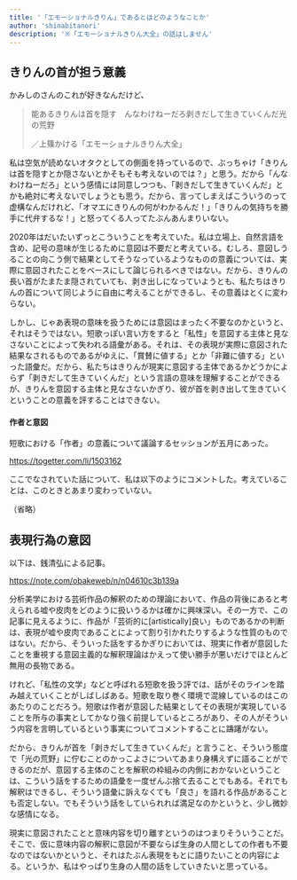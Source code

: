 ```yaml
---
title: '「エモーショナルきりん」であるとはどのようなことか'
author: 'shinabitanori'
description: '※「エモーショナルきりん大全」の話はしません'
---
```


## きりんの首が担う意義

かみしのさんのこれが好きなんだけど、

> 能あるきりんは首を隠す　んなわけねーだろ剥きだして生きていくんだ光の荒野
> 
> ／上篠かける「エモーショナルきりん大全」

私は空気が読めないオタクとしての側面を持っているので、ぶっちゃけ「きりんは首を隠すとか隠さないとかそもそも考えないのでは？」と思う。だから「んなわけねーだろ」という感情には同意しつつも、「剥きだして生きていくんだ」とかも絶対に考えないでしょうとも思う。だから、言ってしまえばこういうのって虚構なんだけれど、「オマエにきりんの何がわかるんだ！」「きりんの気持ちを勝手に代弁するな！」と怒ってくる人ってたぶんあんまりいない。

2020年はだいたいずっとこういうことを考えていた。私は立場上、自然言語を含め、記号の意味が生じるために意図は不要だと考えている。むしろ、意図しうることの向こう側で結果としてそうなっているようなものの意義については、実際に意図されたことをベースにして論じられるべきではない。だから、きりんの長い首がたまたま隠されていても、剥き出しになっていようとも、私たちはきりんの首について同じように自由に考えることができるし、その意義はとくに変わらない。

しかし、じゃあ表現の意味を扱うためには意図はまったく不要なのかというと、それはそうではない。短歌っぽい言い方をすると「私性」を意図する主体と見なさないことによって失われる語彙がある。それは、その表現が実際に意図された結果なされるものであるがゆえに、「賞賛に値する」とか「非難に値する」といった語彙だ。だから、私たちはきりんが現実に意図する主体であるかどうかによらず「剥きだして生きていくんだ」という言語の意味を理解することができるが、きりんを意図する主体と見なさないかぎり、彼が首を剥き出して生きていくということの意義を評することはできない。

#### 作者と意図

短歌における「作者」の意義について議論するセッションが五月にあった。

https://togetter.com/li/1503162

ここでなされていた話について、私は以下のようにコメントした。考えていることは、このときとあまり変わっていない。

（省略）

## 表現行為の意図

以下は、銭清弘による記事。

https://note.com/obakeweb/n/n04610c3b139a

分析美学における芸術作品の解釈のための理論において、作品の背後にあると考えられる嘘や皮肉をどのように扱いうるかは確かに興味深い。その一方で、この記事に見えるように、作品が「芸術的に\[artistically\]良い」ものであるかの判断は、表現が嘘や皮肉であることによって割り引かれたりするような性質のものではない。だから、そういった話をするかぎりにおいては、現実に作者が意図したことを重視する意図主義的な解釈理論はかえって使い勝手が悪いだけでほとんど無用の長物である。

けれど、「私性の文学」などと呼ばれる短歌を扱う評では、話がそのラインを踏み越えていくことがしばしばある。短歌を取り巻く環境で混線しているのはこのあたりのことだろう。短歌は作者が意図した結果としてその表現が実現していることを所与の事実としてかなり強く前提しているところがあり、その人がそういう内容を言明しているという事実についてコメントすることに躊躇がない。

だから、きりんが首を「剥きだして生きていくんだ」と言うこと、そういう態度で「光の荒野」に佇むことのかっこよさについてあまり身構えずに語ることができるのだが、意図する主体のことを解釈の枠組みの内側におかないということは、こういう話をするための語彙を一度ぜんぶ捨て去ることでもある。それでも解釈はできるし、そういう語彙に訴えなくても「良さ」を語れる作品があることも否定しない。でもそういう話をしていられれば満足なのかというと、少し微妙な感情になる。

現実に意図されたことと意味内容を切り離すというのはつまりそういうことだ。そこで、仮に意味内容の解釈に意図が不要ならば生身の人間としての作者も不要なのではないかというと、それはたぶん表現をもとに語りたいことの内容による。というか、私はやっぱり生身の人間の話をしていきたいと思っている。

